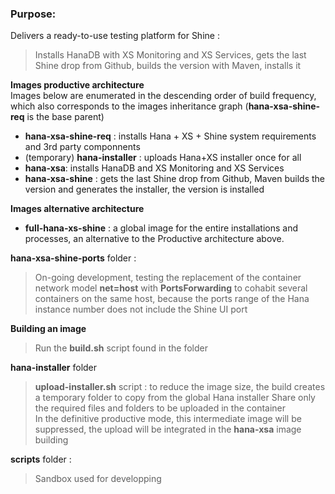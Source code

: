 ### Purpose:
Delivers a ready-to-use testing platform for Shine :  
> Installs HanaDB with XS Monitoring and XS Services, gets the last Shine drop from Github, builds the version with Maven, installs it

**Images productive architecture**  
Images below are enumerated in the descending order of build frequency, which also  corresponds to the images inheritance graph (**hana-xsa-shine-req** is the base parent)
- **hana-xsa-shine-req** : installs Hana + XS + Shine system requirements and 3rd party componnents
- (temporary) **hana-installer** : uploads Hana+XS installer once for all
- **hana-xsa**: installs HanaDB and XS Monitoring and XS Services
- **hana-xsa-shine** : gets the last Shine drop from Github, Maven builds the version and generates the installer, the version is installed

**Images alternative architecture**  
- **full-hana-xs-shine** : a global image for the entire installations and processes, an alternative to the Productive architecture above.

**hana-xsa-shine-ports** folder :  
> On-going development, testing the replacement of the container network model **net=host** with **PortsForwarding** to cohabit several containers on the same host, because the ports range of the Hana instance number does not include the Shine UI port  

**Building an image**  
> Run the **build.sh** script found in the folder  

**hana-installer** folder  
> **upload-installer.sh** script : to reduce the image size, the build creates a temporary folder to copy from the global Hana installer Share only the required files and folders to be uploaded in the container  
> In the definitive productive mode, this intermediate image will be suppressed, the upload will be integrated in the **hana-xsa** image building  

**scripts** folder :  
> Sandbox used  for developping  
